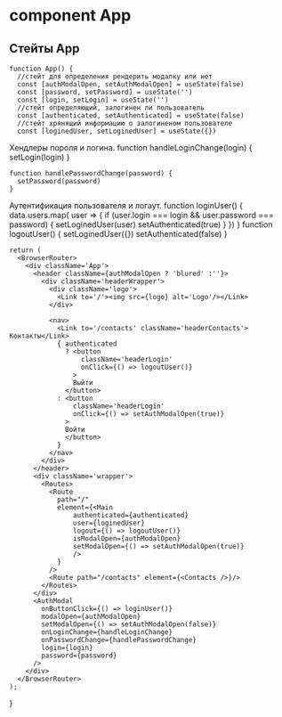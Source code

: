 # component App

## Стейты App
    function App() {
      //стейт для определения рендерить модалку или нет
      const [authModalOpen, setAuthModalOpen] = useState(false)
      const [password, setPassword] = useState('')
      const [login, setLogin] = useState('')
      //стейт определяющий, залогинен ли пользователь
      const [authenticated, setAuthenticated] = useState(false)
      //стейт хрянящий информацию о залогиненом пользователе
      const [loginedUser, setLoginedUser] = useState({})

Хендлеры пороля и логина.
    function handleLoginChange(login) {
      setLogin(login)
    }
    
    function handlePasswordChange(password) {
      setPassword(password)
    }

Аутентификация пользователя и логаут.
    function loginUser() {
      data.users.map( user => {
        if (user.login === login && user.password === password) {
          setLoginedUser(user)
          setAuthenticated(true)
        }
      })
    }
    function logoutUser() {
      setLoginedUser({})
      setAuthenticated(false)
    }


    return (
      <BrowserRouter>
        <div className='App'>
          <header className={authModalOpen ? 'blured' :''}>
            <div className='headerWrapper'>
              <div className='logo'>
                <Link to='/'><img src={logo} alt='Logo'/></Link>
              </div>

              <nav>
                <Link to='/contacts' className='headerContacts'> Контакты</Link>
                { authenticated 
                  ? <button 
                      className='headerLogin' 
                      onClick={() => logoutUser()}
                    > 
                    Выйти 
                  </button>
                : <button 
                    className='headerLogin'
                    onClick={() => setAuthModalOpen(true)}
                  > 
                  Войти 
                  </button>
                }
              </nav>
            </div>
          </header>
          <div className='wrapper'>
            <Routes>
              <Route 
                path="/" 
                element={<Main 
                    authenticated={authenticated}
                    user={loginedUser}
                    logout={() => logoutUser()}
                    isModalOpen={authModalOpen}
                    setModalOpen={() => setAuthModalOpen(true)} 
                    />
                } 
              />     
              <Route path="/contacts" element={<Contacts />}/>
            </Routes>
          </div>
          <AuthModal
            onButtonClick={() => loginUser()}
            modalOpen={authModalOpen}
            setModalOpen={() => setAuthModalOpen(false)} 
            onLoginChange={handleLoginChange}
            onPasswordChange={handlePasswordChange} 
            login={login}
            password={password}
          />
        </div>
      </BrowserRouter>
    );
  }
